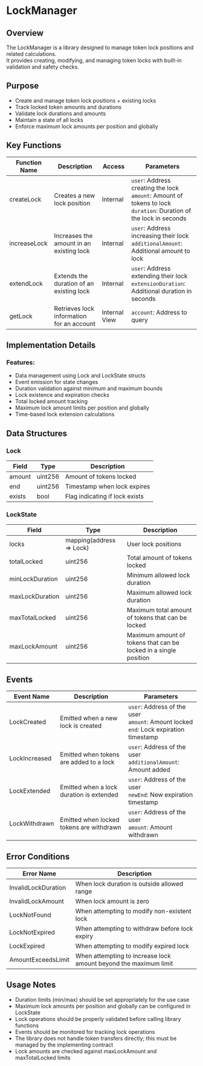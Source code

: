 # LockManager

## Overview

The LockManager is a library designed to manage token lock positions and related calculations.  
It provides creating, modifying, and managing token locks with built-in validation and safety checks.

## Purpose

- Create and manage token lock positions + existing locks
- Track locked token amounts and durations
- Validate lock durations and amounts
- Maintain a state of all locks
- Enforce maximum lock amounts per position and globally

## Key Functions

| Function Name | Description | Access | Parameters |
|---------------|-------------|---------|------------|
| createLock | Creates a new lock position | Internal | `user`: Address creating the lock<br>`amount`: Amount of tokens to lock<br>`duration`: Duration of the lock in seconds |
| increaseLock | Increases the amount in an existing lock | Internal | `user`: Address increasing their lock<br>`additionalAmount`: Additional amount to lock |
| extendLock | Extends the duration of an existing lock | Internal | `user`: Address extending their lock<br>`extensionDuration`: Additional duration in seconds |
| getLock | Retrieves lock information for an account | Internal View | `account`: Address to query |

## Implementation Details

### Features:

- Data management using Lock and LockState structs
- Event emission for state changes
- Duration validation against minimum and maximum bounds
- Lock existence and expiration checks
- Total locked amount tracking
- Maximum lock amount limits per position and globally
- Time-based lock extension calculations

## Data Structures

### Lock
| Field | Type | Description |
|-------|------|-------------|
| amount | uint256 | Amount of tokens locked |
| end | uint256 | Timestamp when lock expires |
| exists | bool | Flag indicating if lock exists |

### LockState
| Field | Type | Description |
|-------|------|-------------|
| locks | mapping(address => Lock) | User lock positions |
| totalLocked | uint256 | Total amount of tokens locked |
| minLockDuration | uint256 | Minimum allowed lock duration |
| maxLockDuration | uint256 | Maximum allowed lock duration |
| maxTotalLocked | uint256 | Maximum total amount of tokens that can be locked |
| maxLockAmount | uint256 | Maximum amount of tokens that can be locked in a single position |

## Events

| Event Name | Description | Parameters |
|------------|-------------|------------|
| LockCreated | Emitted when a new lock is created | `user`: Address of the user<br>`amount`: Amount locked<br>`end`: Lock expiration timestamp |
| LockIncreased | Emitted when tokens are added to a lock | `user`: Address of the user<br>`additionalAmount`: Amount added |
| LockExtended | Emitted when a lock duration is extended | `user`: Address of the user<br>`newEnd`: New expiration timestamp |
| LockWithdrawn | Emitted when locked tokens are withdrawn | `user`: Address of the user<br>`amount`: Amount withdrawn |

## Error Conditions

| Error Name | Description |
|------------|-------------|
| InvalidLockDuration | When lock duration is outside allowed range |
| InvalidLockAmount | When lock amount is zero |
| LockNotFound | When attempting to modify non-existent lock |
| LockNotExpired | When attempting to withdraw before lock expiry |
| LockExpired | When attempting to modify expired lock |
| AmountExceedsLimit | When attempting to increase lock amount beyond the maximum limit |

## Usage Notes

- Duration limits (min/max) should be set appropriately for the use case
- Maximum lock amounts per position and globally can be configured in LockState
- Lock operations should be properly validated before calling library functions
- Events should be monitored for tracking lock operations
- The library does not handle token transfers directly; this must be managed by the implementing contract
- Lock amounts are checked against maxLockAmount and maxTotalLocked limits

